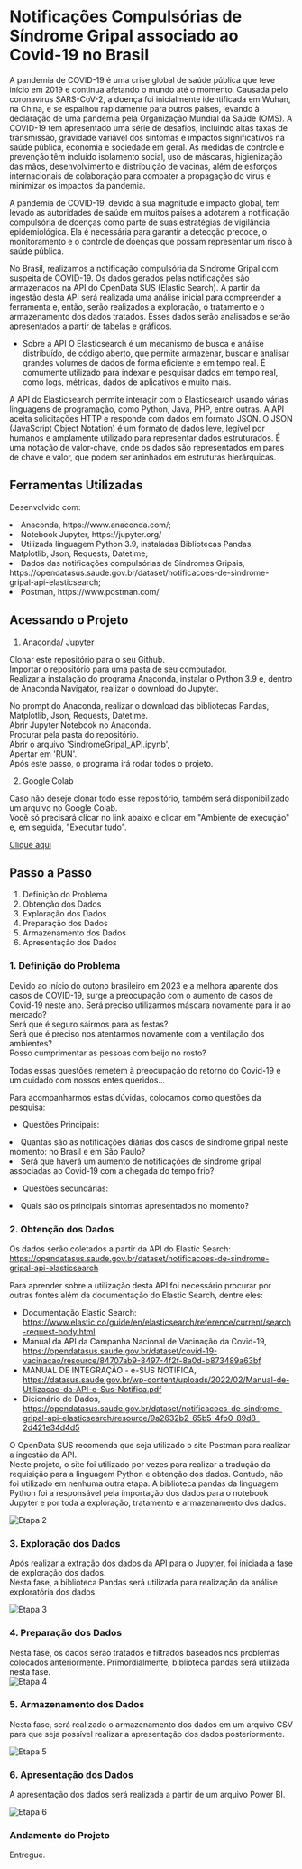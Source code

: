 # Notificações Compulsórias de Síndrome Gripal associado ao Covid-19 no Brasil
A pandemia de COVID-19 é uma crise global de saúde pública que teve início em 2019 e continua afetando o mundo até o momento. Causada pelo coronavírus SARS-CoV-2, a doença foi inicialmente identificada em Wuhan, na China, e se espalhou rapidamente para outros países, levando à declaração de uma pandemia pela Organização Mundial da Saúde (OMS). A COVID-19 tem apresentado uma série de desafios, incluindo altas taxas de transmissão, gravidade variável dos sintomas e impactos significativos na saúde pública, economia e sociedade em geral. As medidas de controle e prevenção têm incluído isolamento social, uso de máscaras, higienização das mãos, desenvolvimento e distribuição de vacinas, além de esforços internacionais de colaboração para combater a propagação do vírus e minimizar os impactos da pandemia.

A pandemia de COVID-19, devido à sua magnitude e impacto global, tem levado as autoridades de saúde em muitos países a adotarem a notificação compulsória de doenças como parte de suas estratégias de vigilância epidemiológica. Ela é necessária para garantir a detecção precoce, o monitoramento e o controle de doenças que possam representar um risco à saúde pública.

No Brasil, realizamos a notificação compulsória da Síndrome Gripal com suspeita de COVID-19. Os dados gerados pelas notificações são armazenados na API do OpenData SUS (Elastic Search). 
A partir da ingestão desta API será realizada uma análise inicial para compreender a ferramenta e, então, serão realizados a exploração, o tratamento e o armazenamento dos dados tratados. Esses dados serão analisados e serão apresentados a partir de tabelas e gráficos.<br>

* Sobre a API
O Elasticsearch é um mecanismo de busca e análise distribuído, de código aberto, que permite armazenar, buscar e analisar grandes volumes de dados de forma eficiente e em tempo real. É comumente utilizado para indexar e pesquisar dados em tempo real, como logs, métricas, dados de aplicativos e muito mais.<br>

A API do Elasticsearch permite interagir com o Elasticsearch usando várias linguagens de programação, como Python, Java, PHP, entre outras. A API aceita solicitações HTTP e responde com dados em formato JSON. O JSON (JavaScript Object Notation) é um formato de dados leve, legível por humanos e amplamente utilizado para representar dados estruturados. É uma notação de valor-chave, onde os dados são representados em pares de chave e valor, que podem ser aninhados em estruturas hierárquicas.<br>

## Ferramentas Utilizadas

Desenvolvido com:<br>
<li>Anaconda, https://www.anaconda.com/;</li>
<li>Notebook Jupyter, https://jupyter.org/</li>
<li>Utilizada linguagem Python 3.9, instaladas Bibliotecas Pandas, Matplotlib, Json, Requests, Datetime;</li>
<li>Dados das notificações compulsórias de Síndromes Gripais, https://opendatasus.saude.gov.br/dataset/notificacoes-de-sindrome-gripal-api-elasticsearch;</li>
<li>Postman, https://www.postman.com/</li>

## Acessando o Projeto

1. Anaconda/ Jupyter<br>

Clonar este repositório para o seu Github.<br>
Importar o repositório para uma pasta de seu computador.<br>
Realizar a instalação do programa Anaconda, instalar o Python 3.9 e, dentro de Anaconda Navigator, realizar o download do Jupyter.<br>

No prompt do Anaconda, realizar o download das bibliotecas Pandas, Matplotlib, Json, Requests, Datetime.<br>
Abrir Jupyter Notebook no Anaconda.<br>
Procurar pela pasta do repositório.<br>
Abrir o arquivo 'SindromeGripal_API.ipynb',<br>
Apertar em 'RUN'.<br>
Após este passo, o programa irá rodar todos o projeto.<br>

2) Google Colab<br>

Caso não deseje clonar todo esse repositório, também será disponibilizado um arquivo no Google Colab.<br>
Você só precisará clicar no link abaixo e clicar em "Ambiente de execução" e, em seguida, "Executar tudo".<br>

<a class="nav-link" href="https://colab.research.google.com/drive/1cQQ7vPiZiu5DuEiw9Km5vdQMNMaDWP2x?usp=sharing" target="_blank">Clique aqui</a><br>


## Passo a Passo

1. Definição do Problema<br>
2. Obtenção dos Dados<br>
3. Exploração dos Dados<br>
4. Preparação dos Dados<br>
5. Armazenamento dos Dados<br>
6. Apresentação dos Dados<br>

### 1. Definição do Problema
Devido ao início do outono brasileiro em 2023 e a melhora aparente dos casos de COVID-19, surge a preocupação com o aumento de casos de Covid-19 neste ano.
Será preciso utilizarmos máscara novamente para ir ao mercado?<br>
Será que é seguro sairmos para as festas?<br>
Será que é preciso nos atentarmos novamente com a ventilação dos ambientes?<br>
Posso cumprimentar as pessoas com beijo no rosto?<br>

Todas essas questões remetem à preocupação do retorno do Covid-19 e um cuidado com nossos entes queridos...

Para acompanharmos estas dúvidas, colocamos como questões da pesquisa:<br>
* Questões Principais:<br>
<li> Quantas são as notificações diárias dos casos de síndrome gripal neste momento: no Brasil e em São Paulo?</li>
<li> Será que haverá um aumento de notificações de síndrome gripal associadas ao Covid-19 com a chegada do tempo frio? </li>

* Questões secundárias:<br>
<li> Quais são os principais sintomas apresentados no momento?</li>

### 2. Obtenção dos Dados
Os dados serão coletados a partir da API do Elastic Search: https://opendatasus.saude.gov.br/dataset/notificacoes-de-sindrome-gripal-api-elasticsearch<br>

Para aprender sobre a utilização desta API foi necessário procurar por outras fontes além da documentação do Elastic Search, dentre eles:
* Documentação Elastic Search: https://www.elastic.co/guide/en/elasticsearch/reference/current/search-request-body.html
* Manual da API da Campanha Nacional de Vacinação da Covid-19, https://opendatasus.saude.gov.br/dataset/covid-19-vacinacao/resource/84707ab9-8497-4f2f-8a0d-b873489a63bf
* MANUAL DE INTEGRAÇÃO - e-SUS NOTIFICA, https://datasus.saude.gov.br/wp-content/uploads/2022/02/Manual-de-Utilizacao-da-API-e-Sus-Notifica.pdf
* Dicionário de Dados, https://opendatasus.saude.gov.br/dataset/notificacoes-de-sindrome-gripal-api-elasticsearch/resource/9a2632b2-65b5-4fb0-89d8-2d421e34d4d5

O OpenData SUS recomenda que seja utilizado o site Postman para realizar a ingestão da API.<br>
Neste projeto, o site foi utilizado por vezes para realizar a tradução da requisição para a linguagem Python e obtenção dos dados. Contudo, não foi utilizado em nenhuma outra etapa. A biblioteca pandas da linguagem Python foi a responsável pela importação dos dados para o notebook Jupyter e por toda a exploração, tratamento e armazenamento dos dados.<br>

<img src="img/obtencao_dados.jpg" alt="Etapa 2">

### 3. Exploração dos Dados
Após realizar a extração dos dados da API para o Jupyter, foi iniciada a fase de exploração dos dados.<br>
Nesta fase, a biblioteca Pandas será utilizada para realização da análise exploratória dos dados.<br>

<img src="img/prep.trat_dados.jpg" alt="Etapa 3">


### 4. Preparação dos Dados
Nesta fase, os dados serão tratados e filtrados baseados nos problemas colocados anteriormente. Primordialmente, biblioteca pandas será utilizada nesta fase. <br>
<img src="img/prep.trat_dados.jpg" alt="Etapa 4">


### 5. Armazenamento dos Dados
Nesta fase, será realizado o armazenamento dos dados em um arquivo CSV para que seja possível realizar a apresentação dos dados posteriormente.<br>

<img src="img/armazenamento_dados.jpg" alt="Etapa 5">

### 6. Apresentação dos Dados
A apresentação dos dados será realizada a partir de um arquivo Power BI.<br>

<img src="img/powerbi.jpg" alt="Etapa 6">


### Andamento do Projeto
Entregue.<br>

